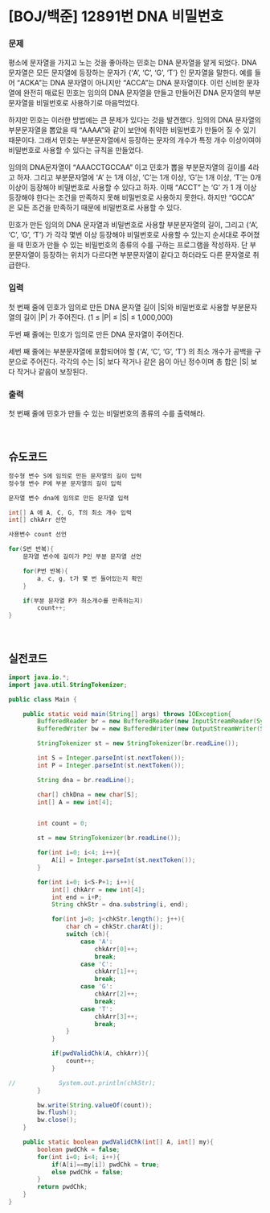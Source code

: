 # [BOJ/백준] 12891번 DNA 비밀번호

### 문제

평소에 문자열을 가지고 노는 것을 좋아하는 민호는 DNA 문자열을 알게 되었다. DNA 문자열은 모든 문자열에 등장하는 문자가 {‘A’, ‘C’, ‘G’, ‘T’} 인 문자열을 말한다. 예를 들어 “ACKA”는 DNA 문자열이 아니지만 “ACCA”는 DNA 문자열이다. 이런 신비한 문자열에 완전히 매료된 민호는 임의의 DNA 문자열을 만들고 만들어진 DNA 문자열의 부분문자열을 비밀번호로 사용하기로 마음먹었다.

하지만 민호는 이러한 방법에는 큰 문제가 있다는 것을 발견했다. 임의의 DNA 문자열의 부분문자열을 뽑았을 때 “AAAA”와 같이 보안에 취약한 비밀번호가 만들어 질 수 있기 때문이다. 그래서 민호는 부분문자열에서 등장하는 문자의 개수가 특정 개수 이상이여야 비밀번호로 사용할 수 있다는 규칙을 만들었다.

임의의 DNA문자열이 “AAACCTGCCAA” 이고 민호가 뽑을 부분문자열의 길이를 4라고 하자. 그리고 부분문자열에 ‘A’ 는 1개 이상, ‘C’는 1개 이상, ‘G’는 1개 이상, ‘T’는 0개 이상이 등장해야 비밀번호로 사용할 수 있다고 하자. 이때 “ACCT” 는 ‘G’ 가 1 개 이상 등장해야 한다는 조건을 만족하지 못해 비밀번호로 사용하지 못한다. 하지만 “GCCA” 은 모든 조건을 만족하기 때문에 비밀번호로 사용할 수 있다.

민호가 만든 임의의 DNA 문자열과 비밀번호로 사용할 부분분자열의 길이, 그리고 {‘A’, ‘C’, ‘G’, ‘T’} 가 각각 몇번 이상 등장해야 비밀번호로 사용할 수 있는지 순서대로 주어졌을 때 민호가 만들 수 있는 비밀번호의 종류의 수를 구하는 프로그램을 작성하자. 단 부분문자열이 등장하는 위치가 다르다면 부분문자열이 같다고 하더라도 다른 문자열로 취급한다.

### 입력

첫 번째 줄에 민호가 임의로 만든 DNA 문자열 길이 |S|와 비밀번호로 사용할 부분문자열의 길이 |P| 가 주어진다. (1 ≤ |P| ≤ |S| ≤ 1,000,000)

두번 째 줄에는 민호가 임의로 만든 DNA 문자열이 주어진다.

세번 째 줄에는 부분문자열에 포함되어야 할 {‘A’, ‘C’, ‘G’, ‘T’} 의 최소 개수가 공백을 구분으로 주어진다. 각각의 수는 |S| 보다 작거나 같은 음이 아닌 정수이며 총 합은 |S| 보다 작거나 같음이 보장된다.

### 출력

첫 번째 줄에 민호가 만들 수 있는 비밀번호의 종류의 수를 출력해라.

<br/>

## 슈도코드

```java
정수형 변수 S에 임의로 만든 문자열의 길이 입력
정수형 변수 P에 부분 문자열의 길이 입력

문자열 변수 dna에 임의로 만든 문자열 입력

int[] A 에 A, C, G, T의 최소 개수 입력
int[] chkArr 선언

사용변수 count 선언

for(S번 반복){
	문자열 변수에 길이가 P인 부분 문자열 선언

	for(P번 반복){
		a, c, g, t가 몇 번 들어있는지 확인
	}

	if(부분 문자열 P가 최소개수를 만족하는지)
		count++;
}
```

<br/>

## 실전코드

```java
import java.io.*;
import java.util.StringTokenizer;

public class Main {

    public static void main(String[] args) throws IOException{
        BufferedReader br = new BufferedReader(new InputStreamReader(System.in));
        BufferedWriter bw = new BufferedWriter(new OutputStreamWriter(System.out));

        StringTokenizer st = new StringTokenizer(br.readLine());

        int S = Integer.parseInt(st.nextToken());
        int P = Integer.parseInt(st.nextToken());

        String dna = br.readLine();

        char[] chkDna = new char[S];
        int[] A = new int[4];


        int count = 0;

        st = new StringTokenizer(br.readLine());

        for(int i=0; i<4; i++){
            A[i] = Integer.parseInt(st.nextToken());
        }

        for(int i=0; i<S-P+1; i++){
            int[] chkArr = new int[4];
            int end = i+P;
            String chkStr = dna.substring(i, end);

            for(int j=0; j<chkStr.length(); j++){
                char ch = chkStr.charAt(j);
                switch (ch){
                    case 'A':
                        chkArr[0]++;
                        break;
                    case 'C':
                        chkArr[1]++;
                        break;
                    case 'G':
                        chkArr[2]++;
                        break;
                    case 'T':
                        chkArr[3]++;
                        break;
                }
            }

            if(pwdValidChk(A, chkArr)){
                count++;
            }

//            System.out.println(chkStr);
        }

        bw.write(String.valueOf(count));
        bw.flush();
        bw.close();
    }

    public static boolean pwdValidChk(int[] A, int[] my){
        boolean pwdChk = false;
        for(int i=0; i<4; i++){
            if(A[i]==my[i]) pwdChk = true;
            else pwdChk = false;
        }
        return pwdChk;
    }
}
```

